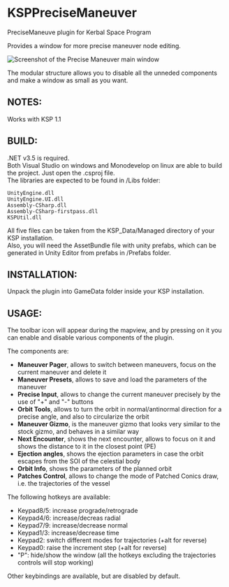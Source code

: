 KSPPreciseManeuver
===============

PreciseManeuve plugin for Kerbal Space Program

Provides a window for more precise maneuver node editing.

![Screenshot of the Precise Maneuver main window](/../screenshots/PreciseManeuver1.png?raw=true "Precise Maneuver Window")

The modular structure allows you to disable all the unneded components and make a window as small as you want.

NOTES:
--------------
Works with KSP 1.1

BUILD:
--------------
.NET v3.5 is required.  
Both Visual Studio on windows and Monodevelop on linux are able to build the project. Just open the .csproj file.  
The libraries are expected to be found in /Libs folder:
```
UnityEngine.dll
UnityEngine.UI.dll
Assembly-CSharp.dll
Assembly-CSharp-firstpass.dll
KSPUtil.dll
```
All five files can be taken from the KSP_Data/Managed directory of your KSP installation.  
Also, you will need the AssetBundle file with unity prefabs, which can be generated in Unity Editor from prefabs in /Prefabs folder.

INSTALLATION:
--------------
Unpack the plugin into GameData folder inside your KSP installation.  


USAGE:
--------------
The toolbar icon will appear during the mapview, and by pressing on it you can enable and disable various components of the plugin.

The components are:
- **Maneuver Pager**, allows to switch between maneuvers, focus on the current maneuver and delete it
- **Maneuver Presets**, allows to save and load the parameters of the maneuver
- **Precise Input**, allows to change the current maneuver precisely by the use of "+" and "-" buttons
- **Orbit Tools**, allows to turn the orbit in normal/antinormal direction for a precise angle, and also to circularize the orbit
- **Maneuver Gizmo**, is the maneuver gizmo that looks very similar to the stock gizmo, and behaves in a similar way
- **Next Encounter**, shows the next encounter, allows to focus on it and shows the distance to it in the closest point (PE)
- **Ejection angles**, shows the ejection parameters in case the orbit escapes from the SOI of the celestial body
- **Orbit Info**, shows the parameters of the planned orbit
- **Patches Control**, allows to change the mode of Patched Conics draw, i.e. the trajectories of the vessel

The following hotkeys are available:
- Keypad8/5: increase prograde/retrograde
- Keypad4/6: increase/decreas radial
- Keypad7/9: increase/decrease normal
- Keypad1/3: increase/decrease time
- Keypad2: switch different modes for trajectories (+alt for reverse)
- Keypad0: raise the increment step (+alt for reverse)
- "P": hide/show the window (all the hotkeys excluding the trajectories controls will stop working)

Other keybindings are available, but are disabled by default.
